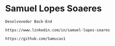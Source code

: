 # Samuel Lopes Soaeres
~~~
Deselvovedor Back-End
~~~

~~~
https://www.linkedin.com/in/samuel-lopes-soares
~~~

~~~
https://github.com/Samucas1
~~~
